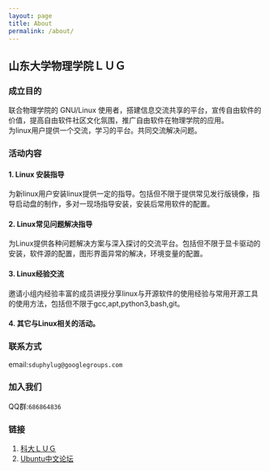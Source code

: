 ```yaml
---
layout: page
title: About
permalink: /about/
---
```


## 山东大学物理学院ＬＵＧ
### 成立目的
联合物理学院的 GNU/Linux 使用者，搭建信息交流共享的平台，宣传自由软件的价值，提高自由软件社区文化氛围，推广自由软件在物理学院的应用。</br>
为linux用户提供一个交流，学习的平台。共同交流解决问题。
### 活动内容
#### 1. Linux 安装指导
为新linux用户安装linux提供一定的指导。包括但不限于提供常见发行版镜像，指导启动盘的制作，多对一现场指导安装，安装后常用软件的配置。
#### 2. Linux常见问题解决指导
为Linux提供各种问题解决方案与深入探讨的交流平台。包括但不限于显卡驱动的安装，软件源的配置，图形界面异常的解决，环境变量的配置。
#### 3. Linux经验交流
邀请小组内经验丰富的成员讲授分享linux与开源软件的使用经验与常用开源工具的使用方法，包括但不限于gcc,apt,python3,bash,git。
#### 4. 其它与Linux相关的活动。
### 联系方式
email:`sduphylug@googlegroups.com`
### 加入我们
QQ群:`686864836`
### 链接
1. [科大ＬＵＧ](https://lug.ustc.edu.cn)
2. [Ubuntu中文论坛](http://forum.ubuntu.org.cn)
